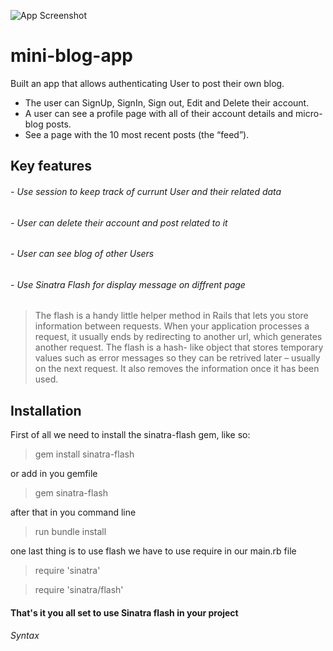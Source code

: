 ![App Screenshot](../master/public/blogapp.png)

# mini-blog-app
Built an app that allows authenticating User to post their own blog. 
- The user can SignUp, SignIn, Sign out, Edit and Delete their account. 
- A user can see a profile page with all of their account details and micro-blog posts. 
- See a page with the 10 most recent posts (the “feed”).

## Key features

###### - Use session to keep track of currunt User and their related data
###### - User can delete their account and post related to it
###### - User can see blog of other Users
###### - Use Sinatra Flash for display message on diffrent page 

> The flash is a handy little helper method in Rails that lets you store information between requests. When your application 
> processes a request, it usually ends by redirecting to another url, which generates another request. The flash is a hash-
> like object that stores temporary values such as error messages so they can be retrived later – usually on the next request.  It also removes the information once it has been used.

## Installation

First of all we need to install the sinatra-flash gem, like so:

> gem install sinatra-flash 

or add in you gemfile
> gem sinatra-flash

after that in you command line 
> run bundle install

one last thing is to use flash we have to use require in our main.rb file

> require 'sinatra'

> require 'sinatra/flash'

#### That's it you all set to use Sinatra flash in your project

###### Syntax


